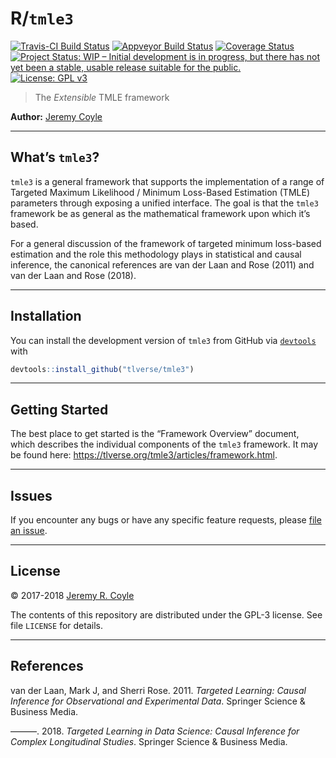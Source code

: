 
<!-- README.md is generated from README.Rmd. Please edit that file -->

# R/`tmle3`

[![Travis-CI Build
Status](https://travis-ci.org/tlverse/tmle3.svg?branch=master)](https://travis-ci.org/tlverse/tmle3)
[![Appveyor Build
Status](https://ci.appveyor.com/api/projects/status/cxp6a15anauyadgb?svg=true)](https://ci.appveyor.com/project/tlverse/tmle3)
[![Coverage
Status](https://img.shields.io/codecov/c/github/tlverse/tmle3/master.svg)](https://codecov.io/github/tlverse/tmle3?branch=master)
[![Project Status: WIP – Initial development is in progress, but there
has not yet been a stable, usable release suitable for the
public.](http://www.repostatus.org/badges/latest/wip.svg)](http://www.repostatus.org/#wip)
[![License: GPL
v3](https://img.shields.io/badge/License-GPL%20v3-blue.svg)](http://www.gnu.org/licenses/gpl-3.0)

> The *Extensible* TMLE framework

**Author:** [Jeremy Coyle](https://github.com/jeremyrcoyle)

-----

## What’s `tmle3`?

`tmle3` is a general framework that supports the implementation of a
range of Targeted Maximum Likelihood / Minimum Loss-Based Estimation
(TMLE) parameters through exposing a unified interface. The goal is that
the `tmle3` framework be as general as the mathematical framework upon
which it’s based.

For a general discussion of the framework of targeted minimum loss-based
estimation and the role this methodology plays in statistical and causal
inference, the canonical references are van der Laan and Rose (2011) and
van der Laan and Rose (2018).

-----

## Installation

You can install the development version of `tmle3` from GitHub via
[`devtools`](https://www.rstudio.com/products/rpackages/devtools/) with

``` r
devtools::install_github("tlverse/tmle3")
```

-----

## Getting Started

The best place to get started is the “Framework Overview” document,
which describes the individual components of the `tmle3` framework. It
may be found here: <https://tlverse.org/tmle3/articles/framework.html>.

-----

## Issues

If you encounter any bugs or have any specific feature requests, please
[file an issue](https://github.com/tlverse/tmle3/issues).

-----

## License

© 2017-2018 [Jeremy R. Coyle](https://github.com/jeremyrcoyle)

The contents of this repository are distributed under the GPL-3 license.
See file `LICENSE` for details.

-----

## References

<div id="refs" class="references">

<div id="ref-vdl2011targeted">

van der Laan, Mark J, and Sherri Rose. 2011. *Targeted Learning: Causal
Inference for Observational and Experimental Data*. Springer Science &
Business Media.

</div>

<div id="ref-vdl2018targeted">

———. 2018. *Targeted Learning in Data Science: Causal Inference for
Complex Longitudinal Studies*. Springer Science & Business Media.

</div>

</div>
